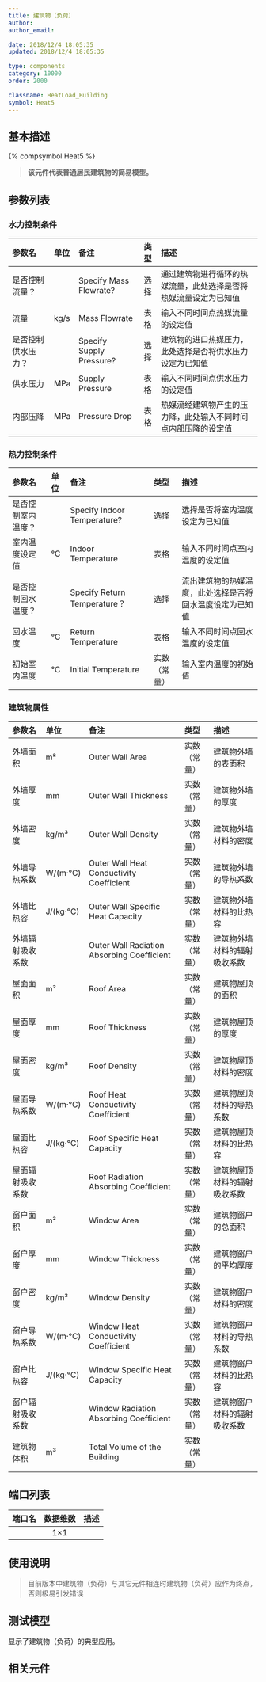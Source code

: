 ```yaml
---
title: 建筑物（负荷）
author: 
author_email:

date: 2018/12/4 18:05:35
updated: 2018/12/4 18:05:35

type: components
category: 10000
order: 2000

classname: HeatLoad_Building
symbol: Heat5
---
```

## 基本描述
{% compsymbol Heat5 %}

> **该元件代表普通居民建筑物的简易模型。**

## 参数列表
### 水力控制条件
| 参数名 | 单位 | 备注 | 类型 | 描述 |
| :--- | :--- | :--- | :--: | :--- |
| 是否控制流量？ | | Specify Mass Flowrate? | 选择 | 通过建筑物进行循环的热媒流量，此处选择是否将热媒流量设定为已知值 |
| 流量 | kg/s | Mass Flowrate | 表格 | 输入不同时间点热媒流量的设定值 |
| 是否控制供水压力？ |  | Specify Supply Pressure? | 选择 | 建筑物的进口热媒压力，此处选择是否将供水压力设定为已知值 |
| 供水压力 | MPa | Supply Pressure | 表格 | 输入不同时间点供水压力的设定值 |
| 内部压降 | MPa | Pressure Drop | 表格 | 热媒流经建筑物产生的压力降，此处输入不同时间点内部压降的设定值 |

### 热力控制条件
| 参数名 | 单位 | 备注 | 类型 | 描述 |
| :--- | :--- | :--- | :--: | :--- |
| 是否控制室内温度？ |  | Specify Indoor Temperature? | 选择 | 选择是否将室内温度设定为已知值 |
| 室内温度设定值 | ℃ | Indoor Temperature | 表格 | 输入不同时间点室内温度的设定值 | 
| 是否控制回水温度？ |  | Specify Return Temperature？ | 选择 | 流出建筑物的热媒温度，此处选择是否将回水温度设定为已知值 |
| 回水温度 | ℃ |  Return Temperature | 表格 | 输入不同时间点回水温度的设定值 |
| 初始室内温度 | ℃ | Initial Temperature | 实数（常量） | 输入室内温度的初始值 |

### 建筑物属性
| 参数名 | 单位 | 备注 | 类型 | 描述 |
| :--- | :--- | :--- | :--: | :--- |
| 外墙面积 | m² | Outer Wall Area | 实数（常量） | 建筑物外墙的表面积 |
| 外墙厚度 | mm | Outer Wall Thickness | 实数（常量） | 建筑物外墙的厚度 |
| 外墙密度 | kg/m³ | Outer Wall Density | 实数（常量） | 建筑物外墙材料的密度 |
| 外墙导热系数 | W/(m·℃) | Outer Wall Heat Conductivity Coefficient | 实数（常量） | 建筑物外墙的导热系数 |
| 外墙比热容 | J/(kg·℃) | Outer Wall Specific Heat Capacity | 实数（常量） | 建筑物外墙材料的比热容 |
| 外墙辐射吸收系数 |  | Outer Wall Radiation Absorbing Coefficient | 实数（常量） | 建筑物外墙材料的辐射吸收系数 |
| 屋面面积 | m² | Roof Area | 实数（常量） | 建筑物屋顶的面积 |
| 屋面厚度 | mm | Roof Thickness | 实数（常量） | 建筑物屋顶的厚度 |
| 屋面密度 | kg/m³ | Roof Density | 实数（常量） | 建筑物屋顶材料的密度 |
| 屋面导热系数 | W/(m·℃) | Roof Heat Conductivity Coefficient | 实数（常量） | 建筑物屋顶材料的导热系数 |
| 屋面比热容 | J/(kg·℃) | Roof Specific Heat Capacity | 实数（常量） | 建筑物屋顶材料的比热容 |
| 屋面辐射吸收系数 |  | Roof Radiation Absorbing Coefficient | 实数（常量） | 建筑物屋顶材料的辐射吸收系数 |
| 窗户面积 | m² | Window Area | 实数（常量） | 建筑物窗户的总面积 |
| 窗户厚度 | mm | Window Thickness | 实数（常量） | 建筑物窗户的平均厚度 |
| 窗户密度 | kg/m³ | Window Density | 实数（常量） | 建筑物窗户材料的密度 |
| 窗户导热系数 | W/(m·℃) | Window Heat Conductivity Coefficient | 实数（常量） | 建筑物窗户材料的导热系数 |
| 窗户比热容 | J/(kg·℃) | Window Specific Heat Capacity | 实数（常量） | 建筑物窗户材料的比热容 |
| 窗户辐射吸收系数 |  | Window Radiation Absorbing Coefficient | 实数（常量） | 建筑物窗户材料的辐射吸收系数 |
| 建筑物体积 | m³ | Total Volume of the Building | 实数（常量） |  |


## 端口列表

| 端口名 | 数据维数 | 描述 |
| :--- | :--:  | :--- |
|  | 1×1 | |                   

## 使用说明

> 目前版本中建筑物（负荷）与其它元件相连时建筑物（负荷）应作为终点，否则极易引发错误

## 测试模型
[<test name>](<test link>)显示了建筑物（负荷）的典型应用。

## 相关元件


